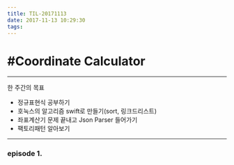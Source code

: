 ```yaml
---
title: TIL-20171113
date: 2017-11-13 10:29:30
tags: 
---
```


# #Coordinate Calculator

---
한 주간의 목표
- 정규표현식 공부하기
- 호눅스의 알고리즘 swift로 만들기(sort, 링크드리스트)
- 좌표계산기 문제 끝내고 Json Parser 들어가기
- 팩토리패턴 알아보기
---

### episode 1. 
